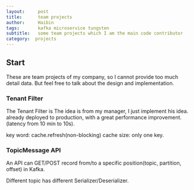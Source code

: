 ```yaml
---
layout:     post
title:      team projects
author:     Haibin
tags:		kafka microservice tungsten
subtitle:  	some team projects which I am the main code contributor
category:  projects
---
```

## Start
These are team projects of my company, so I cannot provide too much detail data. But feel free to talk about the design and implementation.

### Tenant Filter
The Tenant Filter is 
The idea is from my manager, I just implement his idea.
already deployed to production, with a great performance improvement. (latency from 10 min to 10s).

key word:
cache.refresh(non-blocking)
cache size: only one key.
### TopicMessage API
An API can GET/POST record from/to a specific position(topic, partition, offset) in Kafka.

Different topic has different Serializer/Deserializer.
